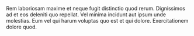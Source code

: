 Rem laboriosam maxime et neque fugit distinctio quod rerum. Dignissimos ad et eos deleniti quo repellat. Vel minima incidunt aut ipsum unde molestias. Eum vel qui harum voluptas quo est et qui dolore. Exercitationem dolore quod.